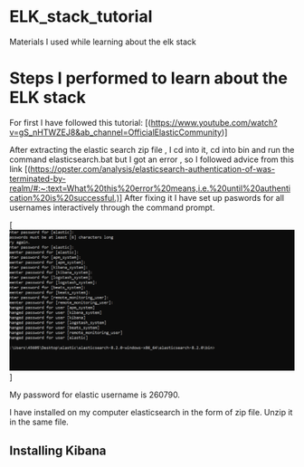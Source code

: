 # ELK_stack_tutorial
Materials I used while learning about the elk stack


# Steps I performed to learn about the ELK stack

For first I have followed this tutorial:
[(https://www.youtube.com/watch?v=gS_nHTWZEJ8&ab_channel=OfficialElasticCommunity)]

After extracting the elastic search zip file , I cd into it, cd into bin and run the command elasticsearch.bat but I got an error , so I followed advice from this link [(https://opster.com/analysis/elasticsearch-authentication-of-was-terminated-by-realm/#:~:text=What%20this%20error%20means,i.e.%20until%20authentication%20is%20successful.)] After fixing it I have set up paswords for all usernames interactively through the command prompt. 

[![N|Solid](https://github.com/expert26111/ELK_stack_tutorial/blob/main/elastic-pass.png)]

My password for elastic username is 260790. 

I have installed on my computer elasticsearch in the form of zip file.
Unzip it in the same file.


## Installing Kibana

